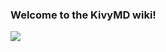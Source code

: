 ### Welcome to the KivyMD wiki!

![](https://habrastorage.org/webt/di/fd/df/difddfvbz5p0jc2fvmou9d99m0e.png)